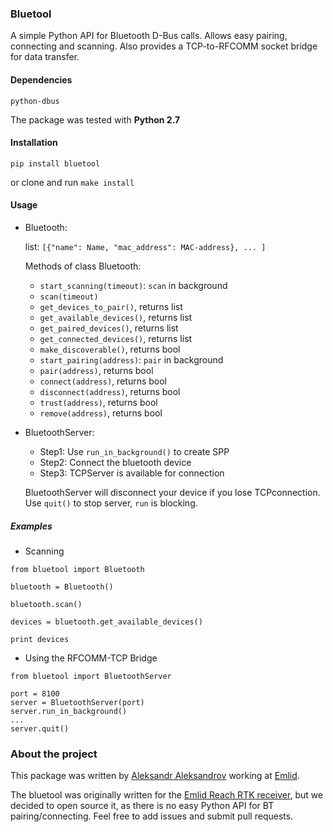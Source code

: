 ### Bluetool

A simple Python API for Bluetooth D-Bus calls. Allows easy pairing, connecting and scanning. Also provides a TCP-to-RFCOMM socket bridge for data transfer.

#### Dependencies

`python-dbus`

The package was tested with **Python 2.7**

#### Installation

`pip install bluetool`

or clone and run `make install`

#### Usage

- Bluetooth:
	
	list: `[{"name": Name, "mac_address": MAC-address}, ... ]`

	Methods of class Bluetooth:
	- `start_scanning(timeout)`: `scan` in background
	- `scan(timeout)`
	- `get_devices_to_pair()`, returns list
	- `get_available_devices()`, returns list
	- `get_paired_devices()`, returns list
	- `get_connected_devices()`, returns list
	- `make_discoverable()`, returns bool
	- `start_pairing(address)`: `pair` in background
	- `pair(address)`, returns bool
	- `connect(address)`, returns bool
	- `disconnect(address)`, returns bool
	- `trust(address)`, returns bool
	- `remove(address)`, returns bool

- BluetoothServer:
 	
	- Step1: Use `run_in_background()` to create SPP
	- Step2: Connect the bluetooth device
	- Step3: TCPServer is available for connection
	
	BluetoothServer will disconnect your device if you lose TCPconnection. Use `quit()` to stop server, `run` is blocking.

##### Examples

- Scanning
```
from bluetool import Bluetooth

bluetooth = Bluetooth()

bluetooth.scan()

devices = bluetooth.get_available_devices()

print devices
```
- Using the RFCOMM-TCP Bridge
```
from bluetool import BluetoothServer

port = 8100
server = BluetoothServer(port)
server.run_in_background()
...
server.quit()
```

### About the project

This package was written by [Aleksandr Aleksandrov](https://github.com/AD-Aleksandrov) working at [Emlid](https://emlid.com/).

The bluetool was originally written for the [Emlid Reach RTK receiver](https://emlid.com/reach/), but we decided to open source it, as there is no easy Python API for BT pairing/connecting. Feel free to add issues and submit pull requests.





